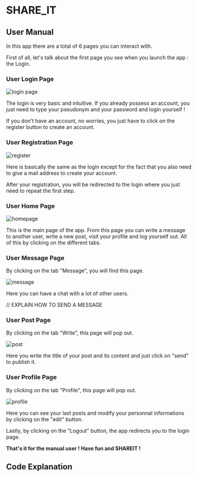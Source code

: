 # SHARE_IT


## User Manual
In this app there are a total of 6 pages you can interact with. 

First of all, let's talk about the first page you see when you launch the app : the Login.

### User Login Page

![login page](https://user-images.githubusercontent.com/113100516/206920366-66527a5b-6962-4f54-9025-691c407ad5d1.png)

The login is very basic and intuitive. If you already possess an account, you just need to type your pseudonym and your password and login yourself !

If you don't have an account, no worries, you just have to click on the register button to create an account.

### User Registration Page

![register](https://user-images.githubusercontent.com/113100516/206920688-e9ae895c-398c-4c28-8159-c592f09c4b8e.png)

Here is basically the same as the login except for the fact that you also need to give a mail address to create your account.

After your registration, you will be redirected to the login where you just need to repeat the first step.

### User Home Page

![homepage](https://user-images.githubusercontent.com/113100516/206921101-1cde12aa-5778-4434-a306-d0fe246a416b.png)

This is the main page of the app. From this page you can write a message to another user, write a new post, visit your profile and log yourself out. All of this by clicking on the different tabs.

### User Message Page

By clicking on the tab "Message", you will find this page.

![message](https://user-images.githubusercontent.com/113100516/206921868-4d952505-5e63-4d9a-85a7-bc7988537d87.png)

Here you can have a chat with a lot of other users.

// EXPLAIN HOW TO SEND A MESSAGE

### User Post Page

By clicking on the tab "Write", this page will pop out.

![post](https://user-images.githubusercontent.com/113100516/206922101-330171a8-33a6-46cb-84b9-91d7b4ce68b4.png)

Here you write the title of your post and its content and just click on "send" to publish it.

### User Profile Page

By clicking on the tab "Profile", this page will pop out.

![profile](https://user-images.githubusercontent.com/113100516/206922294-da281a2d-c468-4044-bb57-ef21744dcc85.png)

Here you can see your last posts and modify your personnal informations by clicking on the "edit" button.



Lastly, by clicking on the "Logout" button, the app redirects you to the login page.


**That's it for the manual user ! Have fun and SHAREIT !**




## Code Explanation









